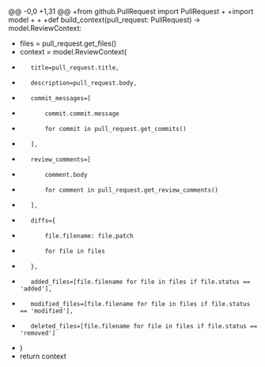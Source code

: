 @@ -0,0 +1,31 @@
+from github.PullRequest import PullRequest
+
+import model
+
+
+def build_context(pull_request: PullRequest) -> model.ReviewContext:
+    files = pull_request.get_files()
+    context = model.ReviewContext(
+        title=pull_request.title,
+        description=pull_request.body,
+        commit_messages=[
+            commit.commit.message
+            for commit in pull_request.get_commits()
+        ],
+        review_comments=[
+            comment.body
+            for comment in pull_request.get_review_comments()
+        ],
+        diffs={
+            file.filename: file.patch
+            for file in files
+        },
+        added_files=[file.filename for file in files if file.status == 'added'],
+        modified_files=[file.filename for file in files if file.status == 'modified'],
+        deleted_files=[file.filename for file in files if file.status == 'removed']
+    )
+    return context
